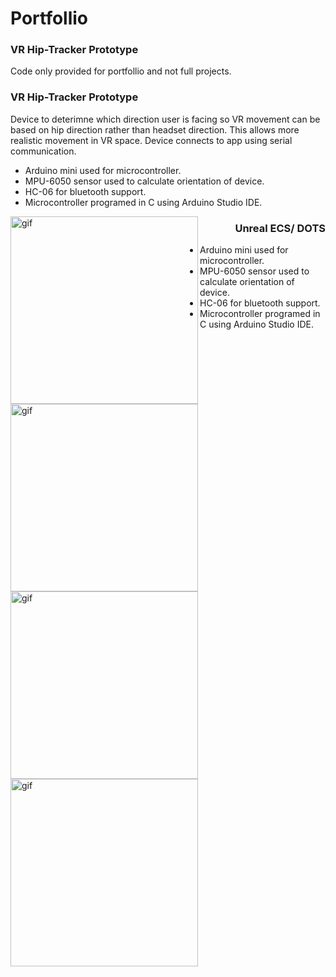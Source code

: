 # Portfollio

<h3>VR Hip-Tracker Prototype</h3>
<p>
  Code only provided for portfollio and not full projects.
</p>

<h3>VR Hip-Tracker Prototype</h3>
<p>
  Device to deterimne which direction user is facing so VR movement can be based on hip direction rather than headset direction.
  This allows more realistic movement in VR space. Device connects to app using serial communication.
</p>
<ul>
<li>Arduino mini used for microcontroller.</li>
<li>MPU-6050 sensor used to calculate orientation of device.</li>
<li>HC-06 for bluetooth support.</li>
<li>Microcontroller programed in C using Arduino Studio IDE.</li>
</ul>
<img align ="left" alt="gif" src="https://github.com/NicholasGennadyKorta/Portfollio/blob/main/README_FILES/VR%20hip-tracker%20Ptototype%20hardware.gif" width=300 height=300>
<img align ="left" alt="gif" src="https://github.com/NicholasGennadyKorta/Portfollio/blob/main/README_FILES/VR%20hip-tracker%20Ptototype%20Unity.gif" width=300 height=300>

<h3 align = "right">Unreal ECS/ DOTS</h3>
<ul>
<li>Arduino mini used for microcontroller.</li>
<li>MPU-6050 sensor used to calculate orientation of device.</li>
<li>HC-06 for bluetooth support.</li>
<li>Microcontroller programed in C using Arduino Studio IDE.</li>
</ul>
<p><img align ="left" alt="gif" src="https://github.com/NicholasGennadyKorta/Portfollio/blob/main/README_FILES/VR%20hip-tracker%20Ptototype%20hardware.gif" width=300 height=300></p>
<p><img align ="left" alt="gif" src="https://github.com/NicholasGennadyKorta/Portfollio/blob/main/README_FILES/VR%20hip-tracker%20Ptototype%20Unity.gif" width=300 height=300></p>
